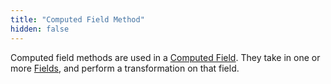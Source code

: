 ```yaml
---
title: "Computed Field Method"
hidden: false
---
```

Computed field methods are used in a [Computed Field](ref:computed-field). They take in one or more [Fields](ref:fields), and perform a transformation on that field.
